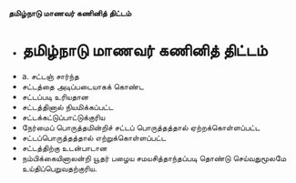**தமிழ்நாடு மாணவர் கணினித் திட்டம்**
- # தமிழ்நாடு மாணவர் கணினித் திட்டம்
- a. சட்டஞ் சார்ந்த
- சட்டத்தை அடிப்படையாகக் கொண்ட
- சட்டப்படி உரியதான
- சட்டத்தினால் நியமிக்கப்பட்ட
- சட்டக்கட்டுப்பாட்டுக்குரிய
- நேர்மைப் பொருத்தமின்றிச் சட்டப் பொருத்தத்தால் ஏற்றக்கொள்ளப்பட்ட
- சட்டப்பொருத்தத்தால் எற்றுக்கொள்ளப்பட்ட
- சட்டத்திற்கு உடன்பாடான
- நம்பிக்கையினாலன்றி யூதர் பழைய சமயசித்தாந்தப்படி  தொண்டு செய்வதுமூலமே உய்திப்பெறுவதற்குரிய.

